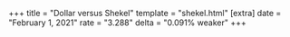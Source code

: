 +++
title = "Dollar versus Shekel"
template = "shekel.html"
[extra]
date = "February  1, 2021"
rate = "3.288"
delta = "0.091% weaker"
+++
